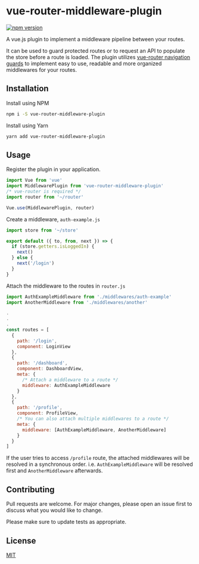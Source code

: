 # vue-router-middleware-plugin

[![npm version](https://badge.fury.io/js/vue-router-middleware-plugin.svg)](https://badge.fury.io/js/vue-router-middleware-plugin)

A vue.js plugin to implement a middleware pipeline between your routes.

It can be used to guard protected routes or to request an API to populate the store before a route is loaded.
The plugin utilizes [vue-router navigation guards](https://router.vuejs.org/guide/advanced/navigation-guards.html) to implement easy to use, readable and more organized middlewares for your routes.

## Installation

Install using NPM

```bash
npm i -S vue-router-middleware-plugin
```

Install using Yarn

```bash
yarn add vue-router-middleware-plugin
```

## Usage

Register the plugin in your application.

```javascript
import Vue from 'vue'
import MiddlewarePlugin from 'vue-router-middleware-plugin'
/* vue-router is required */
import router from '~/router'

Vue.use(MiddlewarePlugin, router)
```

Create a middleware, `auth-example.js`

```javascript
import store from '~/store'

export default ({ to, from, next }) => {
  if (store.getters.isLoggedIn) {
    next()
  } else {
    next('/login')
  }
}
```

Attach the middleware to the routes in `router.js`

```javascript
import AuthExampleMiddleware from './middlewares/auth-example'
import AnotherMiddleware from './middlewares/another'

.
.
.
const routes = [
  {
    path: '/login',
    component: LoginView
  },
  {
    path: '/dashboard',
    component: DashboardView,
    meta: {
      /* Attach a middleware to a route */
      middleware: AuthExampleMiddleware
    }
  },
  {
    path: '/profile',
    component: ProfileView,
    /* You can also attach multiple middlewares to a route */
    meta: {
      middleware: [AuthExampleMiddleware, AnotherMiddleware]
    }
  }
]

```

If the user tries to access `/profile` route, the attached middlewares will be resolved in a synchronous order. i.e. `AuthExampleMiddleware` will be resolved first and `AnotherMiddleware` afterwards.

## Contributing

Pull requests are welcome. For major changes, please open an issue first to discuss what you would like to change.

Please make sure to update tests as appropriate.

## License

[MIT](https://choosealicense.com/licenses/mit/)

